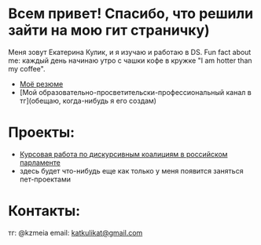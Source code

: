 # Всем привет! Спасибо, что решили зайти на мою гит страничку)

Меня зовут Екатерина Кулик, и я изучаю и работаю в DS. Fun fact about me: каждый день начинаю утро с чашки кофе в кружке "I am hotter than my coffee".

- [Моё резюме](CV-2.pdf)
- [Мой образовательно-просветительски-профессиональный канал в тг](обещаю, когда-нибудь я его создам)

# Проекты:
- [Курсовая работа по дискурсивным коалициям в российском парламенте](https://github.com/EkaterinaKulik/Termwork)
- здесь будет что-нибудь еще как только у меня появится заняться пет-проектами

# Контакты:
тг: @kzmeia
email: katkulikat@gmail.com


